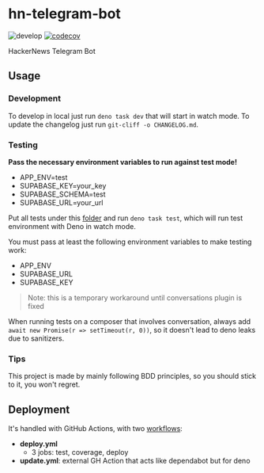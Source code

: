 # hn-telegram-bot

![develop](https://github.com/devsheva/hn-telegram-bot/actions/workflows/deploy.yml/badge.svg?branch=develop)
[![codecov](https://codecov.io/gh/devsheva/hn-telegram-bot/branch/develop/graph/badge.svg?token=KTAGSPACY1)](https://codecov.io/gh/devsheva/hn-telegram-bot)

HackerNews Telegram Bot

## Usage

### Development

To develop in local just run `deno task dev` that will start in watch mode.
To update the changelog just run `git-cliff -o CHANGELOG.md`.

### Testing

**Pass the necessary environment variables to run against test mode!**

- APP_ENV=test
- SUPABASE_KEY=your_key
- SUPABASE_SCHEMA=test
- SUPABASE_URL=your_url

Put all tests under this [folder](src/__tests__) and run `deno task test`, which will run test environment with Deno in watch mode.

You must pass at least the following environment variables to make testing work:
- APP_ENV
- SUPABASE_URL
- SUPABASE_KEY

> Note: this is a temporary workaround until conversations plugin is fixed

When running tests on a composer that involves conversation, always add `await new Promise(r => setTimeout(r, 0))`, so it doesn't lead to
deno leaks due to sanitizers.

### Tips

This project is made by mainly following BDD principles, so you should stick to it, you won't regret.

## Deployment

It's handled with GitHub Actions, with two [workflows](.github/workflows/):

- **deploy.yml**
  - 3 jobs: test, coverage, deploy
- **update.yml**: external GH Action that acts like dependabot but for deno
